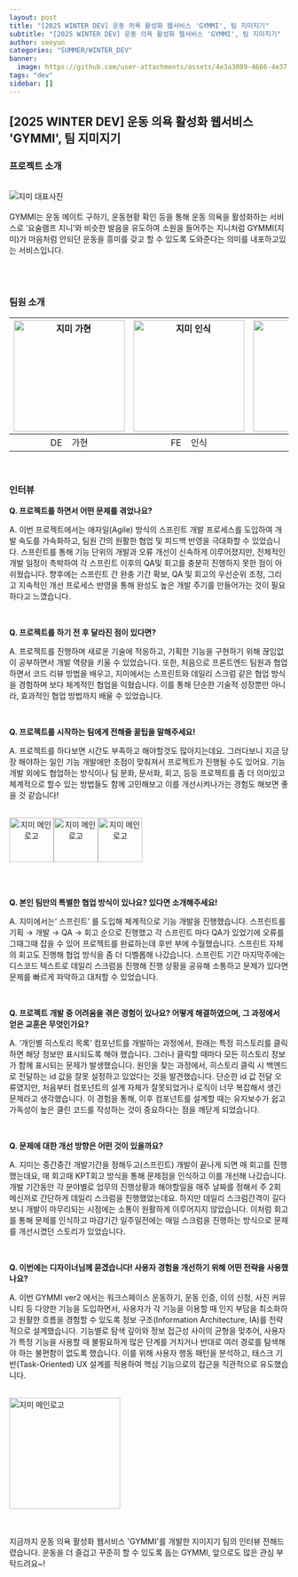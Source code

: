 ```yaml
---
layout: post
title: "[2025 WINTER DEV] 운동 의욕 활성화 웹서비스 'GYMMI', 팀 지미지기"
subtitle: "[2025 WINTER DEV] 운동 의욕 활성화 웹서비스 'GYMMI', 팀 지미지기"
author: seoyun
categories: "SUMMER/WINTER_DEV"
banner:
  image: https://github.com/user-attachments/assets/4e3a3009-4666-4e37-92f7-971aa3237487
tags: "dev"
sidebar: []
---
```


## [2025 WINTER DEV] 운동 의욕 활성화 웹서비스 'GYMMI', 팀 지미지기


### 프로젝트 소개

<br/>
<img src="https://github.com/user-attachments/assets/4e3a3009-4666-4e37-92f7-971aa3237487" alt="지미 대표사진" />
<br/><br/>
GYMMI는 운동 메이트 구하기, 운동현황 확인 등을 통해 운동 의욕을 활성화하는 서비스로 ‘요술램프 지니’와 비슷한 발음을 유도하여 소원을 들어주는 지니처럼 GYMMI(지미)가 마음처럼 안되던 운동을 흥미를 갖고 할 수 있도록 도와준다는 의미를 내포하고있는 서비스입니다.

<br/><br/>

### 팀원 소개

| <img src="https://github.com/user-attachments/assets/929becd1-deca-461b-b3c2-aa5d6eca2128" alt="지미 가현" width="200" /> | <img src="https://github.com/user-attachments/assets/5d187606-4bd5-4d53-ba09-babc4aa1e05b" alt="지미 인식" width="200" /> | <img src="https://github.com/user-attachments/assets/035a910f-ee0e-46f3-a58f-7b483dfc0e74" alt="지미 승현" width="200" /> | <img src="https://github.com/user-attachments/assets/4281bd6a-167b-4e40-9f0c-47b31360eed5" alt="지미 경환" width="200" /> |
| :-----------------------------------------------------------------------------------------------------------------------: | :-----------------------------------------------------------------------------------------------------------------------: | :-----------------------------------------------------------------------------------------------------------------------: | :-----------------------------------------------------------------------------------------------------------------------: |
|                                                 DE &nbsp;&nbsp;&nbsp;가현                                                 |                                                 FE &nbsp;&nbsp;&nbsp;인식                                                 |                                                 FE &nbsp;&nbsp;&nbsp;승현                                                 |                                                 BE &nbsp;&nbsp;&nbsp;경환                                                 |


<br/>

### 인터뷰

**Q. 프로젝트를 하면서 어떤 문제를 겪었나요?**

A.
이번 프로젝트에서는 애자일(Agile) 방식의 스프린트 개발 프로세스를 도입하여 개발
속도를 가속화하고, 팀원 간의 원활한 협업 및 피드백 반영을 극대화할 수 있었습니다. 스프린트를 통해 기능 단위의 개발과 오류 개선이 신속하게 이루어졌지만, 전체적인 개발 일정이 촉박하여 각 스프린트 이후의 QA및 회고를 충분히 진행하지 못한 점이 아쉬웠습니다. 향후에는 스프린트 간 완충 기간 확보, QA 및 회고의 우선순위 조정, 그리고 지속적인 개선 프로세스 반영을 통해 완성도 높은 개발 주기를 만들어가는 것이 필요하다고 느꼈습니다.


<br/>

**Q. 프로젝트를 하기 전 후 달라진 점이 있다면?**

A. 프로젝트를 진행하며 새로운 기술에 적응하고, 기획한 기능을 구현하기 위해 끊임없이 공부하면서 개발 역량을 키울 수 있었습니다. 또한, 처음으로 프론트엔드 팀원과 협업하면서 코드 리뷰 방법을 배우고, 지미에서는 스프린트와 데일리 스크럼 같은 협업 방식을 경험하며 보다 체계적인 협업을 익혔습니다. 이를 통해 단순한 기술적 성장뿐만 아니라, 효과적인 협업 방법까지 배울 수 있었습니다.

<br/>

**Q. 프로젝트를 시작하는 팀에게 전해줄 꿀팁을 말해주세요!**

A.
프로젝트를 하다보면 시간도 부족하고 해야할것도 많아지는데요.
그러다보니 지금 당장 해야하는 일인 기능 개발에만 초점이 맞춰져서 프로젝트가 진행될 수도 있어요.
기능 개발 외에도 협업하는 방식이나 팀 문화, 문서화, 회고, 등등 프로젝트를 좀 더 의미있고 체계적으로 할수 있는 방법들도 함께 고민해보고 이를 개선시켜나가는 경험도 해보면 좋을 것 같습니다!

<br/>

<div style="display: flex; flex-direction: row; text-align: center;">
    <img src="https://github.com/user-attachments/assets/4e9f10e6-c0fe-4344-a2da-1ef06c22db17" alt="지미 메인로고" width="80" />
    <img src="https://github.com/user-attachments/assets/4e9f10e6-c0fe-4344-a2da-1ef06c22db17" alt="지미 메인로고" width="80" />
    <img src="https://github.com/user-attachments/assets/4e9f10e6-c0fe-4344-a2da-1ef06c22db17" alt="지미 메인로고" width="80" />
</div>

<br/><br/>

**Q. 본인 팀만의 특별한 협업 방식이 있나요? 있다면 소개해주세요!**

A. 지미에서는’ 스프린트’ 를 도입해 체계적으로 기능 개발을 진행했습니다. 스프린트를 기획 → 개발 → QA → 회고 순으로 진행했고 각 스프린트 마다 QA가 있었기에 오류를 그때그때 잡을 수 있어 프로젝트를 완료하는데 후반 부에 수월했습니다. 스프린트 자체의 회고도 진행해 협업 방식을 좀 더 디벨롭해 나갔습니다. 스프린트 기간 마지막주에는 디스코드 텍스트로 데일리 스크럼을 진행해 진행 상황을 공유해 소통하고 문제가 있다면 문제를 빠르게 파악하고 대처할 수 있었습니다.

<br/>

**Q. 프로젝트 개발 중 어려움을 겪은 경험이 있나요? 어떻게 해결하였으며, 그 과정에서 얻은 교훈은 무엇인가요?**

A. ‘개인별 히스토리 목록’ 컴포넌트를 개발하는 과정에서, 원래는 특정 히스토리를 클릭하면 해당 정보만 표시되도록 해야 했습니다. 그러나 클릭할 때마다 모든 히스토리 정보가 함께 표시되는 문제가 발생했습니다. 원인을 찾는 과정에서, 히스토리 클릭 시 백엔드로 전달하는 id 값을 잘못 설정하고 있었다는 것을 발견했습니다. 단순한 id 값 전달 오류였지만, 처음부터 컴포넌트의 설계 자체가 잘못되었거나 로직이 너무 복잡해서 생긴 문제라고 생각했습니다. 이 경험을 통해, 이후 컴포넌트를 설계할 때는 유지보수가 쉽고 가독성이 높은 클린 코드를 작성하는 것이 중요하다는 점을 깨닫게 되었습니다.

<br/>

**Q. 문제에 대한 개선 방향은 어떤 것이 있을까요?**

A. 지미는 중간중간 개발기간을 정해두고(스프린트) 개발이 끝나게 되면 매 회고를 진행했는데요,
매 회고때 KPT회고 방식을 통해 문제점을 인식하고 이를 개선해 나갔습니다.
개발 기간동안 각 분야별로 업무의 진행상황과 해야할일을 매주 날짜를 정해서 주 2회 메신저로 간단하게 데일리 스크럼을 진행했었는데요. 하지만 데일리 스크럼간격이 길다 보니 개발이 마무리되는 시점에는 소통이 원활하게 이루어지지 않았습니다. 이처럼 회고를 통해 문제를 인식하고 마감기간 일주일전에는 매일 스크럼을 진행하는 방식으로 문제를 개선시켰던 스토리가 있었습니다.

<br/>

**Q. 이번에는 디자이너님께 묻겠습니다! 사용자 경험을 개선하기 위해 어떤 전략을 사용했나요?**

A. 이번 GYMMI ver2 에서는 워크스페이스 운동하기, 운동 인증, 이의 신청, 사진 커뮤니티 등 다양한 기능을 도입하면서, 사용자가 각 기능을 이용할 때 인지 부담을 최소화하고 원활한 흐름을 경험할 수 있도록 정보 구조(Information Architecture, IA)를 전략적으로 설계했습니다. 기능별로 탐색 깊이와 정보 접근성 사이의 균형을 맞추어, 사용자가 특정 기능을 사용할 때 불필요하게 많은 단계를 거치거나 반대로 여러 경로를 탐색해야 하는 불편함이 없도록 했습니다. 이를 위해 사용자 행동 패턴을 분석하고, 태스크 기반(Task-Oriented) UX 설계를 적용하여 핵심 기능으로의 접근을 직관적으로 유도했습니다.

<br/>

<img src="https://github.com/user-attachments/assets/178efcce-4253-4307-8e16-54fc14e798ca" alt="지미 메인로고" width="200" />
<br/>
<br/>
<br/>

지금까지 운동 의욕 활성화 웹서비스 'GYMMI'를 개발한 지미지기 팀의 인터뷰 전해드렸습니다. 운동을 더 즐겁고 꾸준히 할 수 있도록 돕는 GYMMI, 앞으로도 많은 관심 부탁드려요~!

<br/>
